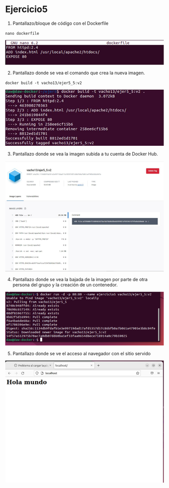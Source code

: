 # Ejercicio5

1. Pantallazo/bloque de código con el Dockerfile

`nano dockerfile`

![](imagenes/6.png)


2. Pantallazo donde se vea el comando que crea la nueva imagen.

`docker build -t vacho13/ejer5_5:v2`

![](imagenes/2.JPG)

3. Pantallazo donde se vea la imagen subida a tu cuenta de Docker Hub.

![](imagenes/3.JPG)

4. Pantallazo donde se vea la bajada de la imagen por parte de otra persona del grupo y la creación de un contenedor.

![](imagenes/4.png)

5. Pantallazo donde se ve el acceso al navegador con el sitio servido

![](imagenes/5.JPG)